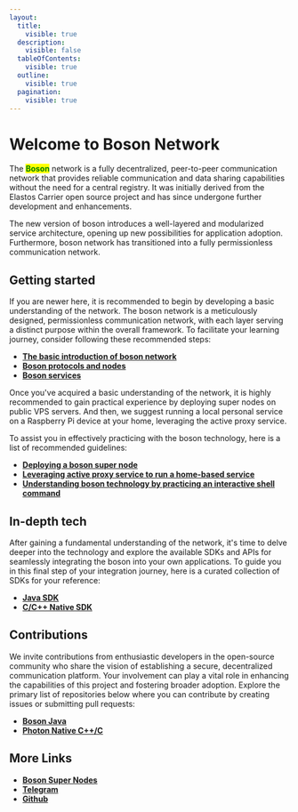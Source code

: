 ```yaml
---
layout:
  title:
    visible: true
  description:
    visible: false
  tableOfContents:
    visible: true
  outline:
    visible: true
  pagination:
    visible: true
---
```


# Welcome to Boson Network

The <mark style="color:green;">**Boson**</mark> network is a fully decentralized, peer-to-peer communication network that provides reliable communication and data sharing capabilities without the need for a central registry. It was initially derived from the Elastos Carrier open source project and has since undergone further development and enhancements.

The new version of boson introduces a well-layered and modularized service architecture, opening up new possibilities for application adoption. Furthermore, boson network has transitioned into a fully permissionless communication network.

## Getting started

If you are newer here, it is recommended to begin by developing a basic understanding of the network. The boson network is a meticulously designed, permissionless communication network, with each layer serving a distinct purpose within the overall framework. To facilitate your learning journey, consider following these recommended steps:

* [**The basic introduction of boson network**](getting-started/overview.md)
* [**Boson protocols and nodes**](getting-started/boson-protocol/)
* [**Boson services**](getting-started/boson-services/)

Once you've acquired a basic understanding of the network, it is highly recommended to gain practical experience by deploying super nodes on public VPS servers. And then, we suggest running a local personal service on a Raspberry Pi device at your home, leveraging the active proxy service.

To assist you in effectively practicing with the boson technology, here is a list of recommended guidelines:

* [**Deploying a boson super node**](getting-started/the-practices/deploying-super-node.md)
* [**Leveraging active proxy service to run a home-based service**](getting-started/the-practices/leveraging-active-proxy.md)
* [**Understanding boson technology by practicing an interactive shell command**](getting-started/the-practices/the-shell-command.md)

## In-depth tech

After gaining a fundamental understanding of the network, it's time to delve deeper into the technology and explore the available SDKs and APIs for seamlessly integrating the boson into your own applications. To guide you in this final step of your integration journey, here is a curated collection of SDKs for your reference:

* [**Java SDK**](developer-kits/java.md)
* [**C/C++ Native SDK**](developer-kits/c-c++.md)

## Contributions

We invite contributions from enthusiastic developers in the open-source community who share the vision of establishing a secure, decentralized communication platform. Your involvement can play a vital role in enhancing the capabilities of this project and fostering broader adoption. Explore the primary list of repositories below where you can contribute by creating issues or submitting pull requests:

* [**Boson Java**](https://github.com/bosonnetwork/Boson.Java)
* [**Photon Native C++/C**](https://github.com/bosonnetwork/Boson.Native)&#x20;

## More Links

* [**Boson Super Nodes**](https://github.com/bosonnetwork/public-boson-nodes)
* [**Telegram**](https://t.me/awesameboson)
* [**Github**](https://github.com/bosonnetwork)
